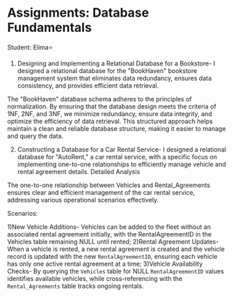 # Assignments: Database Fundamentals

Student: Elima⭐

1. Designing and Implementing a Relational Database for a Bookstore- I designed a relational database for the "BookHaven" bookstore management system that eliminates data redundancy, ensures data consistency, and provides efficient data retrieval.
   
The "BookHaven" database schema adheres to the principles of normalization. By ensuring that the database design meets the criteria of 1NF, 2NF, and 3NF, we minimize redundancy, ensure data integrity, and optimize the efficiency of data retrieval. This structured approach helps maintain a clean and reliable database structure, making it easier to manage and query the data.

2. Constructing a Database for a Car Rental Service- I designed a relational database for "AutoRent," a car rental service, with a specific focus on implementing one-to-one relationships to efficiently manage vehicle and rental agreement details.
Detailed Analysis

The one-to-one relationship between Vehicles and Rental_Agreements ensures clear and efficient management of the car rental service, addressing various operational scenarios effectively.

Scenarios:

1)New Vehicle Additions- Vehicles can be added to the fleet without an associated rental agreement initially, with the RentalAgreementID in the Vehicles table remaining NULL until rented;
2)Rental Agreement Updates- When a vehicle is rented, a new rental agreement is created and the vehicle record is updated with the new `RentalAgreementID`, ensuring each vehicle has only one active rental agreement at a time;
3)Vehicle Availability Checks- By querying the `Vehicles` table for NULL `RentalAgreementID` values identifies available vehicles, while cross-referencing with the `Rental_Agreements` table tracks ongoing rentals.




